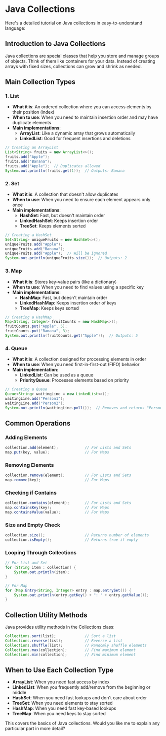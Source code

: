 # Java Collections

Here's a detailed tutorial on Java collections in easy-to-understand language:

## Introduction to Java Collections

Java collections are special classes that help you store and manage groups of objects. Think of them like containers for your data. Instead of creating arrays with fixed sizes, collections can grow and shrink as needed.

## Main Collection Types

### 1. List
- **What it is**: An ordered collection where you can access elements by their position (index)
- **When to use**: When you need to maintain insertion order and may have duplicate elements
- **Main implementations**:
  - **ArrayList**: Like a dynamic array that grows automatically
  - **LinkedList**: Good for frequent insertions and deletions
  
```java
// Creating an ArrayList
List<String> fruits = new ArrayList<>();
fruits.add("Apple");
fruits.add("Banana");
fruits.add("Apple");  // Duplicates allowed
System.out.println(fruits.get(1));  // Outputs: Banana
```

### 2. Set
- **What it is**: A collection that doesn't allow duplicates
- **When to use**: When you need to ensure each element appears only once
- **Main implementations**:
  - **HashSet**: Fast, but doesn't maintain order
  - **LinkedHashSet**: Keeps insertion order
  - **TreeSet**: Keeps elements sorted
  
```java
// Creating a HashSet
Set<String> uniqueFruits = new HashSet<>();
uniqueFruits.add("Apple");
uniqueFruits.add("Banana");
uniqueFruits.add("Apple");  // Will be ignored
System.out.println(uniqueFruits.size());  // Outputs: 2
```

### 3. Map
- **What it is**: Stores key-value pairs (like a dictionary)
- **When to use**: When you need to find values using a specific key
- **Main implementations**:
  - **HashMap**: Fast, but doesn't maintain order
  - **LinkedHashMap**: Keeps insertion order of keys
  - **TreeMap**: Keeps keys sorted
  
```java
// Creating a HashMap
Map<String, Integer> fruitCounts = new HashMap<>();
fruitCounts.put("Apple", 5);
fruitCounts.put("Banana", 3);
System.out.println(fruitCounts.get("Apple"));  // Outputs: 5
```

### 4. Queue
- **What it is**: A collection designed for processing elements in order
- **When to use**: When you need first-in-first-out (FIFO) behavior
- **Main implementation**:
  - **LinkedList**: Can be used as a queue
  - **PriorityQueue**: Processes elements based on priority

```java
// Creating a Queue
Queue<String> waitingLine = new LinkedList<>();
waitingLine.add("Person1");
waitingLine.add("Person2");
System.out.println(waitingLine.poll());  // Removes and returns "Person1"
```

## Common Operations

### Adding Elements
```java
collection.add(element);            // For Lists and Sets
map.put(key, value);                // For Maps
```

### Removing Elements
```java
collection.remove(element);         // For Lists and Sets
map.remove(key);                    // For Maps
```

### Checking if Contains
```java
collection.contains(element);       // For Lists and Sets
map.containsKey(key);               // For Maps
map.containsValue(value);           // For Maps
```

### Size and Empty Check
```java
collection.size();                  // Returns number of elements
collection.isEmpty();               // Returns true if empty
```

### Looping Through Collections

```java
// For List and Set
for (String item : collection) {
    System.out.println(item);
}

// For Map
for (Map.Entry<String, Integer> entry : map.entrySet()) {
    System.out.println(entry.getKey() + ": " + entry.getValue());
}
```

## Collection Utility Methods

Java provides utility methods in the Collections class:

```java
Collections.sort(list);             // Sort a list
Collections.reverse(list);          // Reverse a list
Collections.shuffle(list);          // Randomly shuffle elements
Collections.max(collection);        // Find maximum element
Collections.min(collection);        // Find minimum element
```

## When to Use Each Collection Type

- **ArrayList**: When you need fast access by index
- **LinkedList**: When you frequently add/remove from the beginning or middle
- **HashSet**: When you need fast lookups and don't care about order
- **TreeSet**: When you need elements to stay sorted
- **HashMap**: When you need fast key-based lookups
- **TreeMap**: When you need keys to stay sorted

This covers the basics of Java collections. Would you like me to explain any particular part in more detail?
